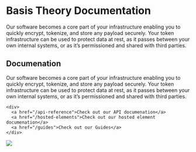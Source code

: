 <div id="#home" class="home">
  <div>
    <h1>Basis Theory Documentation</h1>
  </div>
  <div>
    <p class="sub-text">
      Our software becomes a core part of your infrastructure enabling you to quickly encrypt, tokenize, and store any payload securely. Your token infrastructure can be used to protect data at rest, as it passes between your own internal systems, or as it’s permissioned and shared with third parties.
    </p>
  </div>
  <div>
    <h2>Documenation</h2>
    <p class="sub-text-small">
      Our software becomes a core part of your infrastructure enabling you to quickly encrypt, tokenize, and store any payload securely. Your token infrastructure can be used to protect data at rest, as it passes between your own internal systems, or as it’s permissioned and shared with third parties. 
    </p>

    <div>
      <a href="/api-reference">Check out our API documenation</a>
      <a href="/hosted-elements">Check out our hosted element documenation</a>
      <a href="/guides">Check out our Guides</a>
    </div>

  </div>
  <img src="./images/haha.svg"/>
</div>
